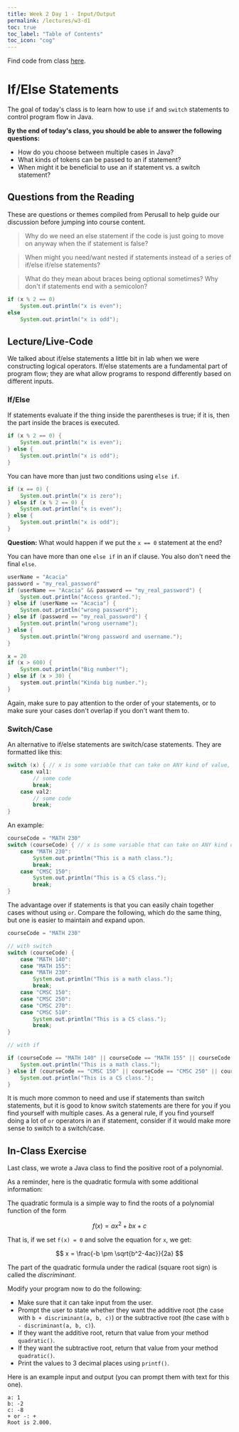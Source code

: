 ```yaml
---
title: Week 2 Day 1 - Input/Output
permalink: /lectures/w3-d1
toc: true
toc_label: "Table of Contents"
toc_icon: "cog"
---
```


Find code from class [here](https://github.com/alackles/CMSC-150-WT-23/tree/main/_pages/lectures/week3).

# If/Else Statements

The goal of today's class is to learn how to use `if` and `switch` statements to control program flow in Java. 

**By the end of today's class, you should be able to answer the following questions:**
- How do you choose between multiple cases in Java?
- What kinds of tokens can be passed to an if statement? 
- When might it be beneficial to use an if statement vs. a switch statement? 

## Questions from the Reading

These are questions or themes compiled from Perusall to help guide our discussion before jumping into course content.

> Why do we need an else statement if the code is just going to move on anyway when the if statement is false? 

> When might you need/want nested if statements instead of a series of if/else if/else statements? 

> What do they mean about braces being optional sometimes? Why don't if statements end with a semicolon? 

```java
if (x % 2 == 0) 
    System.out.println("x is even");
else
    System.out.println("x is odd");

```


## Lecture/Live-Code

We talked about if/else statements a little bit in lab when we were constructing logical operators. If/else statements are a fundamental part of program flow; they are what allow programs to respond differently based on different inputs. 

### If/Else

If statements evaluate if the thing inside the parentheses is true; if it is, then the part inside the braces is executed. 

```java
if (x % 2 == 0) {
    System.out.println("x is even");
} else {
    System.out.println("x is odd");
}
```

You can have more than just two conditions using `else if`. 

```java
if (x == 0) {
    System.out.println("x is zero");
} else if (x % 2 == 0) {
    System.out.println("x is even");
} else {
    System.out.println("x is odd");
}
```

**Question:** What would happen if we put the `x == 0` statement at the end? 

You can have more than one `else if` in an if clause. You also don't need the final `else`.

```java
userName = "Acacia"
password = "my_real_password"
if (userName == "Acacia" && password == "my_real_password") {
    System.out.println("Access granted.");
} else if (userName == "Acacia") {
    System.out.println("wrong password");
} else if (password == "my_real_password") {
    System.out.println("wrong username");
} else {
    System.out.println("Wrong password and username.");
}
```

```java
x = 20
if (x > 600) {
    System.out.println("Big number!");
} else if (x > 30) {
    system.out.println("Kinda big number.");
}
```
Again, make sure to pay attention to the order of your statements, or to make sure your cases don't overlap if you don't want them to. 

### Switch/Case

An alternative to if/else statements are switch/case statements. They are formatted like this:

```java
switch (x) { // x is some variable that can take on ANY kind of value, not just true/false
    case val1:
        // some code
        break;
    case val2:
        // some code
        break;
}
```

An example:

```java
courseCode = "MATH 230"
switch (courseCode) { // x is some variable that can take on ANY kind of value, not just true/false
    case "MATH 230":
        System.out.println("This is a math class.");
        break;
    case "CMSC 150":
        System.out.println("This is a CS class.");
        break;
}
```
The advantage over if statements is that you can easily chain together cases without using `or`. Compare the following, which do the same thing, but one is easier to maintain and expand upon.

```java
courseCode = "MATH 230"

// with switch
switch (courseCode) { 
    case "MATH 140":
    case "MATH 155":
    case "MATH 230":
        System.out.println("This is a math class.");
        break;
    case "CMSC 150":
    case "CMSC 250":
    case "CMSC 270":
    case "CMSC 510":
        System.out.println("This is a CS class.");
        break;
}

// with if

if (courseCode == "MATH 140" || courseCode == "MATH 155" || courseCode == "MATH 230") {
    System.out.println("This is a math class.");
} else if (courseCode == "CMSC 150" || courseCode == "CMSC 250" || courseCode == "CMSC 270" || courseCode == "CMSC 510") {
    System.out.println("This is a CS class.");
}
```

It is much more common to need and use if statements than switch statements, but it is good to know switch statements are there for you if you find yourself with multiple cases. As a general rule, if you find yourself doing a lot of `or` operators in an if statement, consider if it would make more sense to switch to a switch/case. 

## In-Class Exercise

Last class, we wrote a Java class to find the positive root of a polynomial. 

As a reminder, here is the quadratic formula with some additional information:

The quadratic formula is a simple way to find the roots of a polynomial function of the form

$$f(x) = ax^2 + bx + c$$

That is, if we set `f(x) = 0` and solve the equation for `x`, we get:

$$ x = \frac{-b \pm \sqrt{b^2-4ac}}{2a} $$

The part of the quadratic formula under the radical (square root sign) is called the _discriminant_. 

Modify your program now to do the following: 

- Make sure that it can take input from the user. 
- Prompt the user to state whether they want the additive root (the case with  `b + discriminant(a, b, c)`) or the subtractive root (the case with `b - discriminant(a, b, c)`). 
- If they want the additive root, return that value from your method `quadratic()`.
- If they want the subtractive root, return that value from your method `quadratic()`. 
- Print the values to 3 decimal places using `printf()`.

Here is an example input and output (you can prompt them with text for this one). 

```
a: 1
b: -2
c: -8
+ or -: +
Root is 2.000.
```